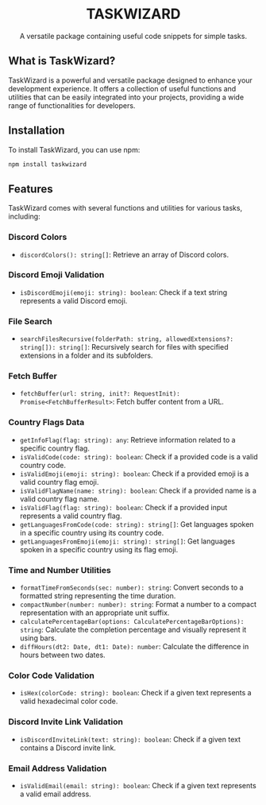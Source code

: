 <h1 align=center>
  <br>
  TASKWIZARD
</h1>

<p align=center>
   A versatile package containing useful code snippets for simple tasks.
</p>


## What is TaskWizard?

TaskWizard is a powerful and versatile package designed to enhance your  development experience. It offers a collection of useful functions and utilities that can be easily integrated into your projects, providing a wide range of functionalities for developers.

## Installation

To install TaskWizard, you can use npm:

```bash
npm install taskwizard
```

## Features

TaskWizard comes with several functions and utilities for various tasks, including:

### Discord Colors

- `discordColors(): string[]`: Retrieve an array of Discord colors.

### Discord Emoji Validation

- `isDiscordEmoji(emoji: string): boolean`: Check if a text string represents a valid Discord emoji.

### File Search
- `searchFilesRecursive(folderPath: string, allowedExtensions?: string[]): string[]`: Recursively search for files with specified extensions in a folder and its subfolders.

### Fetch Buffer

- `fetchBuffer(url: string, init?: RequestInit): Promise<FetchBufferResult>`: Fetch buffer content from a URL.

### Country Flags Data

- `getInfoFlag(flag: string): any`: Retrieve information related to a specific country flag.
- `isValidCode(code: string): boolean`: Check if a provided code is a valid country code.
- `isValidEmoji(emoji: string): boolean`: Check if a provided emoji is a valid country flag emoji.
- `isValidFlagName(name: string): boolean`: Check if a provided name is a valid country flag name.
- `isValidFlag(flag: string): boolean`: Check if a provided input represents a valid country flag.
- `getLanguagesFromCode(code: string): string[]`: Get languages spoken in a specific country using its country code.
- `getLanguagesFromEmoji(emoji: string): string[]`: Get languages spoken in a specific country using its flag emoji.

### Time and Number Utilities

- `formatTimeFromSeconds(sec: number): string`: Convert seconds to a formatted string representing the time duration.
- `compactNumber(number: number): string`: Format a number to a compact representation with an appropriate unit suffix.
- `calculatePercentageBar(options: CalculatePercentageBarOptions): string`: Calculate the completion percentage and visually represent it using bars.
- `diffHours(dt2: Date, dt1: Date): number`: Calculate the difference in hours between two dates.

### Color Code Validation

- `isHex(colorCode: string): boolean`: Check if a given text represents a valid hexadecimal color code.

### Discord Invite Link Validation

- `isDiscordInviteLink(text: string): boolean`: Check if a given text contains a Discord invite link.

### Email Address Validation

- `isValidEmail(email: string): boolean`: Check if a given text represents a valid email address.
